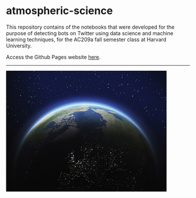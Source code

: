 # atmospheric-science


This repository contains of the notebooks that were developed for the purpose of detecting bots on Twitter using data science and machine learning techniques, for the AC209a fall semester class at Harvard University.

Access the Github Pages website [here]().





 ** **

![jpg](/img/earth.jpg)
